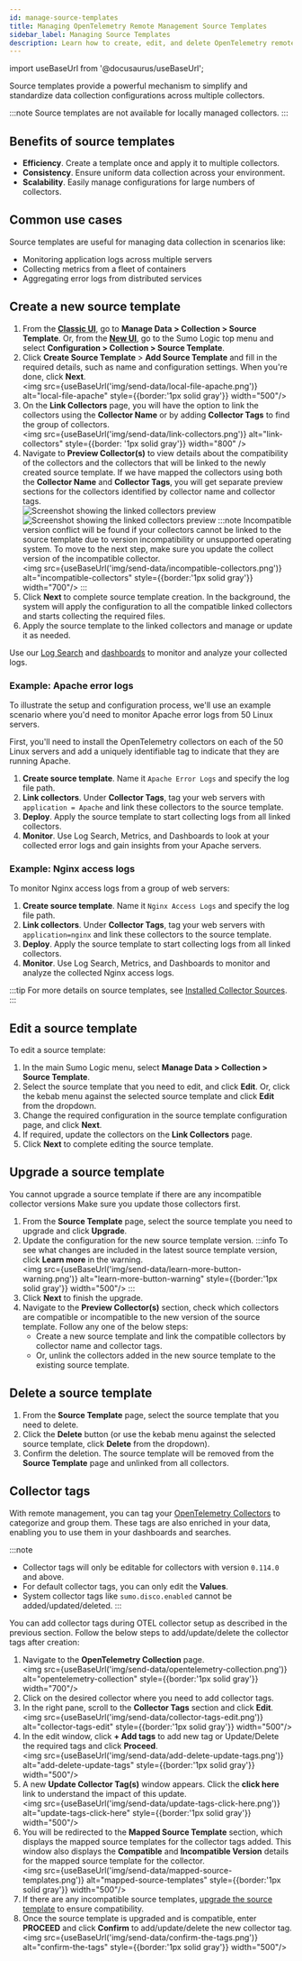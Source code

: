 ```yaml
---
id: manage-source-templates
title: Managing OpenTelemetry Remote Management Source Templates
sidebar_label: Managing Source Templates
description: Learn how to create, edit, and delete OpenTelemetry remote management source templates.
---
```


import useBaseUrl from '@docusaurus/useBaseUrl';

Source templates provide a powerful mechanism to simplify and standardize data collection configurations across multiple collectors.

:::note
Source templates are not available for locally managed collectors.
:::

## Benefits of source templates

* **Efficiency**. Create a template once and apply it to multiple collectors.
* **Consistency**. Ensure uniform data collection across your environment.
* **Scalability**. Easily manage configurations for large numbers of collectors.

## Common use cases

Source templates are useful for managing data collection in scenarios like:

* Monitoring application logs across multiple servers
* Collecting metrics from a fleet of containers
* Aggregating error logs from distributed services

## Create a new source template

1. From the [**Classic UI**](/docs/get-started/sumo-logic-ui-classic), go to **Manage Data > Collection > Source Template**. Or, from the [**New UI**](/docs/get-started/sumo-logic-ui), go to the Sumo Logic top menu and select **Configuration > Collection > Source Template**.
1. Click **Create Source Template** > **Add Source Template** and fill in the required details, such as name and configuration settings. When you're done, click **Next**.<br/><img src={useBaseUrl('img/send-data/local-file-apache.png')} alt="local-file-apache" style={{border:'1px solid gray'}} width="500"/>
1. On the **Link Collectors** page, you will have the option to link the collectors using the **Collector Name** or by adding **Collector Tags** to find the group of collectors.<br/><img src={useBaseUrl('img/send-data/link-collectors.png')} alt="link-collectors" style={{border: '1px solid gray'}} width="800" />
1. Navigate to **Preview Collector(s)** to view details about the compatibility of the collectors and the collectors that will be linked to the newly created source template. If we have mapped the collectors using both the **Collector Name** and **Collector Tags**, you will get separate preview sections for the collectors identified by collector name and collector tags.<br/> ![Screenshot showing the linked collectors preview](/img/send-data/preview-collectors1.png)<br/>![Screenshot showing the linked collectors preview](/img/send-data/preview-collectors2.png)
    :::note
    Incompatible version conflict will be found if your collectors cannot be linked to the source template due to version incompatibility or unsupported operating system. To move to the next step, make sure you update the collect version of the incompatible collector.<br/><img src={useBaseUrl('img/send-data/incompatible-collectors.png')} alt="incompatible-collectors" style={{border:'1px solid gray'}} width="700"/>
    :::
1. Click **Next** to complete source template creation. In the background, the system will apply the configuration to all the compatible linked collectors and starts collecting the required files.
1. Apply the source template to the linked collectors and manage or update it as needed.

Use our [Log Search](/docs/search) and [dashboards](/docs/dashboards) to monitor and analyze your collected logs.

### Example: Apache error logs

To illustrate the setup and configuration process, we'll use an example scenario where you'd need to monitor Apache error logs from 50 Linux servers.

First, you'll need to install the OpenTelemetry collectors on each of the 50 Linux servers and add a uniquely identifiable tag to indicate that they are running Apache.

1. **Create source template**. Name it `Apache Error Logs` and specify the log file path.
2. **Link collectors**. Under **Collector Tags**, tag your web servers with `application = Apache` and link these collectors to the source template.
3. **Deploy**. Apply the source template to start collecting logs from all linked collectors.
4. **Monitor**. Use Log Search, Metrics, and Dashboards to look at your collected error logs and gain insights from your Apache servers.

### Example: Nginx access logs

To monitor Nginx access logs from a group of web servers:

1. **Create source template**. Name it `Nginx Access Logs` and specify the log file path.
2. **Link collectors**. Under **Collector Tags**, tag your web servers with `application=nginx` and link these collectors to the source template.
3. **Deploy**. Apply the source template to start collecting logs from all linked collectors.
4. **Monitor**. Use Log Search, Metrics, and Dashboards to monitor and analyze the collected Nginx access logs.

:::tip
For more details on source templates, see [Installed Collector Sources](/docs/send-data/installed-collectors/sources).
:::

## Edit a source template

To edit a source template:

1. In the main Sumo Logic menu, select **Manage Data > Collection > Source Template**.
1. Select the source template that you need to edit, and click **Edit**. Or, click the kebab menu against the selected source template and click **Edit** from the dropdown.
1. Change the required configuration in the source template configuration page, and click **Next**.
1. If required, update the collectors on the **Link Collectors** page.
1. Click **Next** to complete editing the source template.

## Upgrade a source template

You cannot upgrade a source template if there are any incompatible collector versions Make sure you update those collectors first.

1. From the **Source Template** page, select the source template you need to upgrade and click **Upgrade**.
1. Update the configuration for the new source template version.
   :::info
   To see what changes are included in the latest source template version, click **Learn more** in the warning.<br/><img src={useBaseUrl('img/send-data/learn-more-button-warning.png')} alt="learn-more-button-warning" style={{border:'1px solid gray'}} width="500"/>
   :::
1. Click **Next** to finish the upgrade.
1. Navigate to the **Preview Collector(s)** section, check which collectors are compatible or incompatible to the new version of the source template. Follow any one of the below steps:
   - Create a new source template and link the compatible collectors by collector name and collector tags.
   - Or, unlink the collectors added in the new source template to the existing source template.

## Delete a source template

1. From the **Source Template** page, select the source template that you need to delete.
1. Click the **Delete** button (or use the kebab menu against the selected source template, click **Delete** from the dropdown).
1. Confirm the deletion. The source template will be removed from the **Source Template** page and unlinked from all collectors.

## Collector tags

With remote management, you can tag your [OpenTelemetry Collectors](/docs/send-data/opentelemetry-collector) to categorize and group them. These tags are also enriched in your data, enabling you to use them in your dashboards and searches.

:::note
- Collector tags will only be editable for collectors with version `0.114.0` and above.
- For default collector tags, you can only edit the **Values**.
- System collector tags like `sumo.disco.enabled` cannot be added/updated/deleted.
:::

You can add collector tags during OTEL collector setup as described in the previous section. Follow the below steps to add/update/delete the collector tags after creation:

1. Navigate to the **OpenTelemetry Collection** page.<br/><img src={useBaseUrl('img/send-data/opentelemetry-collection.png')} alt="opentelemetry-collection" style={{border:'1px solid gray'}} width="700"/>
1. Click on the desired collector where you need to add collector tags.
1. In the right pane, scroll to the **Collector Tags** section and click **Edit**.<br/><img src={useBaseUrl('img/send-data/collector-tags-edit.png')} alt="collector-tags-edit" style={{border:'1px solid gray'}} width="500"/>
1. In the edit window, click **+ Add tags** to add new tag or Update/Delete the required tags and click **Proceed**.<br/><img src={useBaseUrl('img/send-data/add-delete-update-tags.png')} alt="add-delete-update-tags" style={{border:'1px solid gray'}} width="500"/>
1. A new **Update Collector Tag(s)** window appears. Click the **click here** link to understand the impact of this update.<br/><img src={useBaseUrl('img/send-data/update-tags-click-here.png')} alt="update-tags-click-here" style={{border:'1px solid gray'}} width="500"/>
1. You will be redirected to the **Mapped Source Template** section, which displays the mapped source templates for the collector tags added. This window also displays the **Compatible** and **Incompatible Version** details for the mapped source template for the collector.<br/><img src={useBaseUrl('img/send-data/mapped-source-templates.png')} alt="mapped-source-templates" style={{border:'1px solid gray'}} width="500"/>
1. If there are any incompatible source templates, [upgrade the source template](/docs/send-data/opentelemetry-collector/remote-management/source-templates/manage-source-templates/#upgrade-a-source-template) to ensure compatibility.
1. Once the source template is upgraded and is compatible, enter **PROCEED** and click **Confirm** to add/update/delete the new collector tag.<br/><img src={useBaseUrl('img/send-data/confirm-the-tags.png')} alt="confirm-the-tags" style={{border:'1px solid gray'}} width="500"/>
